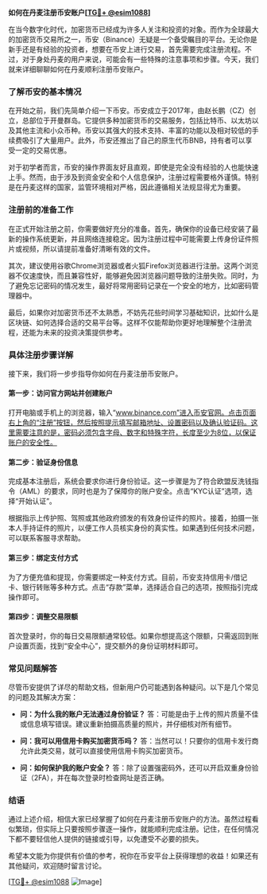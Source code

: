 **如何在丹麦注册币安账户[[TG💪+ @esim1088](https://t.me/s/esim1088)]**

在当今数字化时代，加密货币已经成为许多人关注和投资的对象。而作为全球最大的加密货币交易所之一，币安（Binance）无疑是一个备受瞩目的平台。无论你是新手还是有经验的投资者，想要在币安上进行交易，首先需要完成注册流程。不过，对于身处丹麦的用户来说，可能会有一些特殊的注意事项和步骤。今天，我们就来详细聊聊如何在丹麦顺利注册币安账户。

### 了解币安的基本情况

在开始之前，我们先简单介绍一下币安。币安成立于2017年，由赵长鹏（CZ）创立，总部位于开曼群岛。它提供多种加密货币的交易服务，包括比特币、以太坊以及其他主流和小众币种。币安以其强大的技术支持、丰富的功能以及相对较低的手续费吸引了大量用户。此外，币安还推出了自己的原生代币BNB，持有者可以享受一定的交易优惠。

对于初学者而言，币安的操作界面友好且直观，即使是完全没有经验的人也能快速上手。然而，由于涉及到资金安全和个人信息保护，注册过程需要格外谨慎。特别是在丹麦这样的国家，监管环境相对严格，因此遵循相关法规显得尤为重要。

### 注册前的准备工作

在正式开始注册之前，你需要做好充分的准备。首先，确保你的设备已经安装了最新的操作系统更新，并且网络连接稳定。因为注册过程中可能需要上传身份证件照片或视频，所以请提前准备好清晰有效的文件。

其次，建议使用谷歌Chrome浏览器或者火狐Firefox浏览器进行注册。这两个浏览器不仅速度快，而且兼容性好，能够避免因浏览器问题导致的注册失败。同时，为了避免忘记密码的情况发生，最好将常用密码记录在一个安全的地方，比如密码管理器中。

最后，如果你对加密货币还不太熟悉，不妨先花些时间学习基础知识，比如什么是区块链、如何选择合适的交易平台等。这样不仅能帮助你更好地理解整个注册流程，还能为未来的投资决策提供参考。

### 具体注册步骤详解

接下来，我们将一步步指导你如何在丹麦注册币安账户。

#### 第一步：访问官方网站并创建账户

打开电脑或手机上的浏览器，输入“www.binance.com”进入币安官网。点击页面右上角的“注册”按钮，然后按照提示填写邮箱地址、设置密码以及确认验证码。这里需要注意的是，密码必须包含字母、数字和特殊字符，长度至少为8位，以保证账户的安全性。

#### 第二步：验证身份信息

完成基本注册后，系统会要求你进行身份验证。这一步骤是为了符合欧盟反洗钱指令（AML）的要求，同时也是为了保障你的账户安全。点击“KYC认证”选项，选择“开始认证”。

根据指示上传护照、驾照或其他政府颁发的有效身份证件的照片。接着，拍摄一张本人手持证件的照片，以便工作人员核实身份的真实性。如果遇到任何技术问题，可以联系客服寻求帮助。

#### 第三步：绑定支付方式

为了方便充值和提现，你需要绑定一种支付方式。目前，币安支持信用卡/借记卡、银行转账等多种方式。点击“存款”菜单，选择适合自己的选项，按照指引完成操作即可。

#### 第四步：调整交易限额

首次登录时，你的每日交易限额通常较低。如果你想提高这个限额，只需返回到账户设置页面，找到“安全中心”，提交额外的身份证明材料即可。

### 常见问题解答

尽管币安提供了详尽的帮助文档，但新用户仍可能遇到各种疑问。以下是几个常见的问题及其解决方案：

- **问：为什么我的账户无法通过身份验证？**
  答：可能是由于上传的照片质量不佳或信息填写错误。建议重新拍摄高质量的照片，并仔细核对所有细节。

- **问：我可以用信用卡购买加密货币吗？**
  答：当然可以！只要你的信用卡发行商允许此类交易，就可以直接使用信用卡购买加密货币。

- **问：如何保护我的账户安全？**
  答：除了设置强密码外，还可以开启双重身份验证（2FA），并在每次登录时检查网址是否正确。

### 结语

通过上述介绍，相信大家已经掌握了如何在丹麦注册币安账户的方法。虽然过程看似繁琐，但实际上只要按照步骤逐一操作，就能顺利完成注册。记住，在任何情况下都不要轻信他人提供的链接或引导，以免遭受不必要的损失。

希望本文能为你提供有价值的参考，祝你在币安平台上获得理想的收益！如果还有其他疑问，欢迎随时留言讨论。

[[TG💪+ @esim1088](https://t.me/s/esim1088) ![Image](https://i.postimg.cc/4NQfJmqS/Snipaste-2025-05-13-00-14-12.png)]